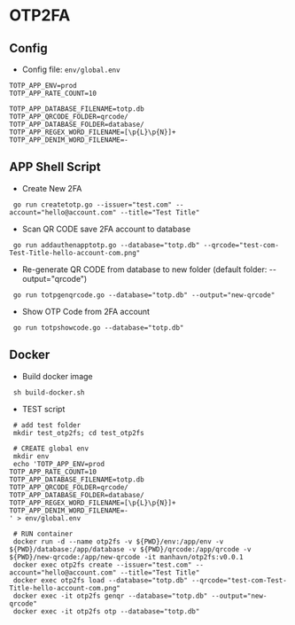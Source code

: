 # OTP2FA

## Config

- Config file: `env/global.env`

```dotenv
TOTP_APP_ENV=prod
TOTP_APP_RATE_COUNT=10

TOTP_APP_DATABASE_FILENAME=totp.db
TOTP_APP_QRCODE_FOLDER=qrcode/
TOTP_APP_DATABASE_FOLDER=database/
TOTP_APP_REGEX_WORD_FILENAME=[\p{L}\p{N}]+
TOTP_APP_DENIM_WORD_FILENAME=-
```

## APP Shell Script

- Create New 2FA

```shell
 go run createtotp.go --issuer="test.com" --account="hello@account.com" --title="Test Title"
```

- Scan QR CODE save 2FA account to database

```shell
 go run addauthenapptotp.go --database="totp.db" --qrcode="test-com-Test-Title-hello-account-com.png"
```

- Re-generate QR CODE from database to new folder (default folder: --output="qrcode")

```shell
 go run totpgenqrcode.go --database="totp.db" --output="new-qrcode"
```

- Show OTP Code from 2FA account

```shell
 go run totpshowcode.go --database="totp.db"
```

## Docker

- Build docker image

```shell
 sh build-docker.sh
```

- TEST script

```shell
 # add test folder
 mkdir test_otp2fs; cd test_otp2fs

 # CREATE global env
 mkdir env
 echo 'TOTP_APP_ENV=prod
TOTP_APP_RATE_COUNT=10
TOTP_APP_DATABASE_FILENAME=totp.db
TOTP_APP_QRCODE_FOLDER=qrcode/
TOTP_APP_DATABASE_FOLDER=database/
TOTP_APP_REGEX_WORD_FILENAME=[\p{L}\p{N}]+
TOTP_APP_DENIM_WORD_FILENAME=-
' > env/global.env

 # RUN container
 docker run -d --name otp2fs -v ${PWD}/env:/app/env -v ${PWD}/database:/app/database -v ${PWD}/qrcode:/app/qrcode -v ${PWD}/new-qrcode:/app/new-qrcode -it manhavn/otp2fs:v0.0.1
 docker exec otp2fs create --issuer="test.com" --account="hello@account.com" --title="Test Title"
 docker exec otp2fs load --database="totp.db" --qrcode="test-com-Test-Title-hello-account-com.png"
 docker exec -it otp2fs genqr --database="totp.db" --output="new-qrcode"
 docker exec -it otp2fs otp --database="totp.db"
```
